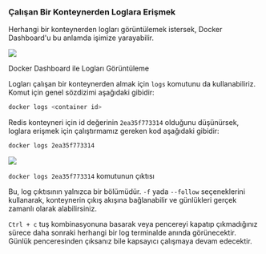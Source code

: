 
### Çalışan Bir Konteynerden Loglara Erişmek

Herhangi bir konteynerden logları görüntülemek istersek, Docker Dashboard'u bu anlamda işimize yarayabilir.

![](https://github.com/karacamelihcan/the-docker-handbook/blob/main/Images/docker-handbook-log.png)

Docker Dashboard ile Logları Görüntüleme

Logları çalışan bir konteynerden almak için `logs` komutunu da kullanabiliriz. Komut için genel sözdizimi aşağıdaki gibidir:
```bash
docker logs <container id>
```
Redis konteyneri için id değerinin `2ea35f773314` olduğunu düşünürsek, loglara erişmek için çalıştırmamız gereken kod aşağıdaki gibidir:

```bash
docker logs 2ea35f773314
```

![](https://github.com/karacamelihcan/the-docker-handbook/blob/main/Images/docker-handbook-log-container-id.png)

`docker logs 2ea35f773314`  komutunun çıktısı

Bu, log çıktısının yalnızca bir bölümüdür. `-f`  yada  `--follow`  seçeneklerini kullanarak, konteynerin çıkış akışına bağlanabilir ve günlükleri gerçek zamanlı olarak alabilirsiniz.

`Ctrl + c` tuş kombinasyonuna basarak veya pencereyi kapatıp çıkmadığınız sürece daha sonraki herhangi bir log terminalde anında görünecektir. Günlük penceresinden çıksanız bile kapsayıcı çalışmaya devam edecektir.
